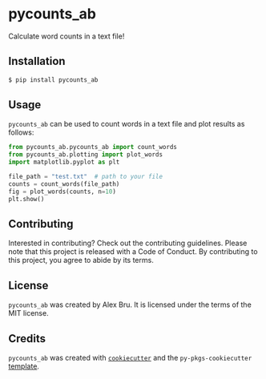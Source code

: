# pycounts_ab

Calculate word counts in a text file!

## Installation

```bash
$ pip install pycounts_ab
```

## Usage

`pycounts_ab` can be used to count words in a text file and plot results as follows:

```python
from pycounts_ab.pycounts_ab import count_words
from pycounts_ab.plotting import plot_words
import matplotlib.pyplot as plt

file_path = "test.txt"  # path to your file
counts = count_words(file_path)
fig = plot_words(counts, n=10)
plt.show()
```

## Contributing

Interested in contributing? Check out the contributing guidelines. 
Please note that this project is released with a Code of Conduct. 
By contributing to this project, you agree to abide by its terms.

## License

`pycounts_ab` was created by Alex Bru. It is licensed under the terms of the MIT license.

## Credits

`pycounts_ab` was created with 
[`cookiecutter`](https://cookiecutter.readthedocs.io/en/latest/) and 
the `py-pkgs-cookiecutter` 
[template](https://github.com/py-pkgs/py-pkgs-cookiecutter).
